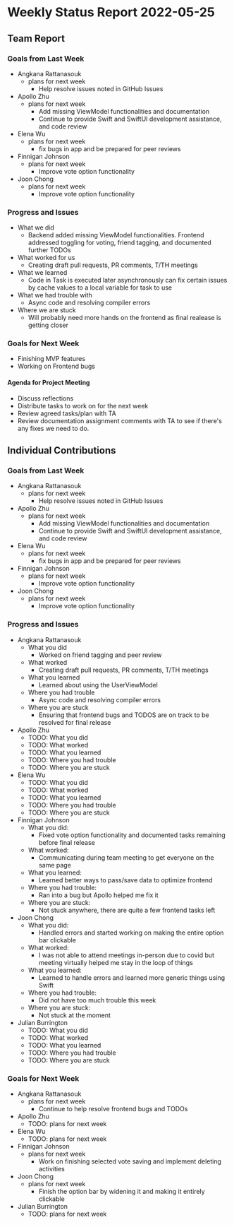 # Weekly Status Report 2022-05-25

## Team Report

### Goals from Last Week

- Angkana Rattanasouk
    - plans for next week
        - Help resolve issues noted in GitHub Issues
- Apollo Zhu
    - plans for next week
        - Add missing ViewModel functionalities and documentation
        - Continue to provide Swift and SwiftUI development assistance, and code review
- Elena Wu
    - plans for next week
         - fix bugs in app and be prepared for peer reviews
- Finnigan Johnson
    - plans for next week
        - Improve vote option functionality
- Joon Chong
    - plans for next week
        -  Improve vote option functionality

### Progress and Issues

- What we did
    - Backend added missing ViewModel functionalities. Frontend addressed toggling for voting, friend tagging, and documented further TODOs
- What worked for us
    - Creating draft pull requests, PR comments, T/TH meetings
- What we learned
    - Code in Task is executed later asynchronously can fix certain issues by cache values to a local variable for task to use
- What we had trouble with
    - Async code and resolving compiler errors
- Where we are stuck
    - Will probably need more hands on the frontend as final realease is getting closer

### Goals for Next Week

- Finishing MVP features
- Working on Frontend bugs

#### Agenda for Project Meeting

- Discuss reflections
- Distribute tasks to work on for the next week
- Review agreed tasks/plan with TA
- Review documentation assignment comments with TA to see if there's any fixes we need to do. 

## Individual Contributions

### Goals from Last Week

- Angkana Rattanasouk
    - plans for next week
        - Help resolve issues noted in GitHub Issues
- Apollo Zhu
    - plans for next week
        - Add missing ViewModel functionalities and documentation
        - Continue to provide Swift and SwiftUI development assistance, and code review
- Elena Wu
    - plans for next week
         - fix bugs in app and be prepared for peer reviews
- Finnigan Johnson
    - plans for next week
        - Improve vote option functionality
- Joon Chong
    - plans for next week
        -  Improve vote option functionality

### Progress and Issues

- Angkana Rattanasouk
    - What you did
        - Worked on friend tagging and peer review
    - What worked
        - Creating draft pull requests, PR comments, T/TH meetings
    - What you learned
        - Learned about using the UserViewModel 
    - Where you had trouble
        - Async code and resolving compiler errors
    - Where you are stuck
        - Ensuring that frontend bugs and TODOS are on track to be resolved for final release
- Apollo Zhu
    - TODO: What you did
    - TODO: What worked
    - TODO: What you learned
    - TODO: Where you had trouble
    - TODO: Where you are stuck
- Elena Wu
    - TODO: What you did
    - TODO: What worked
    - TODO: What you learned
    - TODO: Where you had trouble
    - TODO: Where you are stuck
- Finnigan Johnson
    - What you did:
      - Fixed vote option functionality and documented tasks remaining before final release
    - What worked:
      - Communicating during team meeting to get everyone on the same page
    - What you learned:
      - Learned better ways to pass/save data to optimize frontend
    - Where you had trouble:
      - Ran into a bug but Apollo helped me fix it
    - Where you are stuck:
      - Not stuck anywhere, there are quite a few frontend tasks left
- Joon Chong
    - What you did:
        -  Handled errors and started working on making the entire option bar clickable
    - What worked: 
        - I was not able to attend meetings in-person due to covid but 
          meeting virtually helped me stay in the loop of things
    - What you learned:
        - Learned to handle errors and learned more generic things using Swift
    - Where you had trouble:
        - Did not have too much trouble this week
    - Where you are stuck:
        - Not stuck at the moment 
- Julian Burrington
    - TODO: What you did
    - TODO: What worked
    - TODO: What you learned
    - TODO: Where you had trouble
    - TODO: Where you are stuck

### Goals for Next Week

- Angkana Rattanasouk
    - plans for next week
        - Continue to help resolve frontend bugs and TODOs
- Apollo Zhu
    - TODO: plans for next week
- Elena Wu
    - TODO: plans for next week
- Finnigan Johnson
    - plans for next week
        - Work on finishing selected vote saving and implement deleting activities
- Joon Chong
    - plans for next week
        - Finish the option bar by widening it and making it entirely clickable
- Julian Burrington
    - TODO: plans for next week
